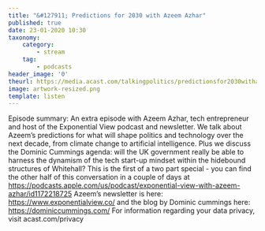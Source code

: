 ```yaml
---
title: "&#127911; Predictions for 2030 with Azeem Azhar"
published: true
date: 23-01-2020 10:30
taxonomy:
    category:
        - stream
    tag:
        - podcasts
header_image: '0'
theurl: https://media.acast.com/talkingpolitics/predictionsfor2030withazeemazhar/media.mp3
image: artwork-resized.png
template: listen
--- 
```

Episode summary: An extra episode with Azeem Azhar, tech entrepreneur and host of the Exponential View podcast and newsletter. We talk about Azeem’s predictions for what will shape politics and technology over the next decade, from climate change to artificial intelligence. Plus we discuss the Dominic Cummings agenda: will the UK government really be able to harness the dynamism of the tech start-up mindset within the hidebound structures of Whitehall? This is the first of a two part special - you can find the other half of this conversation in a couple of days at https://podcasts.apple.com/us/podcast/exponential-view-with-azeem-azhar/id1172218725 Azeem’s newsletter is here: https://www.exponentialview.co/ and the blog by Dominic cummings here: https://dominiccummings.com/ For information regarding your data privacy, visit acast.com/privacy
